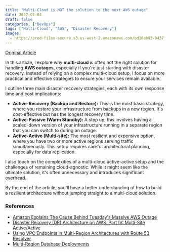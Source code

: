 ```yaml
---
title: "Multi-Cloud is NOT the solution to the next AWS outage"
date: 2022-01-03
draft: false
categories: ["DevOps"]
tags: ["Multi-Cloud", "AWS", "Disaster Recovery"]
images: 
  - https://prod-files-secure.s3.us-west-2.amazonaws.com/bd16a693-0437-45a1-9aec-255351a830a8/e1e3d17a-a889-4a7e-82a5-f0417c4f34cd/0v3yLF0diiOcQIKaH
---
```


[Original Article](https://faun.pub/multi-cloud-is-not-the-solution-to-the-next-aws-outage-bb41c0b14573)

In this article, I explore why **multi-cloud** is often not the right solution for handling **AWS outages**, especially if you're just starting with disaster recovery. Instead of relying on a complex multi-cloud setup, I focus on more practical and effective strategies to ensure your services remain available.

I outline three main disaster recovery strategies, each with its own response time and cost implications:

*   **Active-Recovery (Backup and Restore):** This is the most basic strategy, where you restore your infrastructure from backups in a new region. It's cost-effective but has the longest recovery time.
*   **Active-Passive (Warm Standby):** A step up, this involves having a scaled-down version of your infrastructure running in a separate region that you can switch to during an outage.
*   **Active-Active (Multi-site):** The most resilient and expensive option, where you have two or more active regions serving traffic simultaneously. This setup requires careful architectural planning, especially for data replication.

I also touch on the complexities of a multi-cloud active-active setup and the challenges of remaining cloud-agnostic. While it might seem like the ultimate solution, it's often unnecessary and introduces significant overhead.

By the end of the article, you'll have a better understanding of how to build a resilient architecture without jumping straight to a multi-cloud solution.

### References

* [Amazon Explains The Cause Behind Tuesday's Massive AWS Outage](https://www.bleepingcomputer.com/news/technology/amazon-explains-the-cause-behind-tuesday-s-massive-aws-outage/)
* [Disaster Recovery (DR) Architecture on AWS, Part IV: Multi-Site Active/Active](https://aws.amazon.com/blogs/architecture/disaster-recovery-dr-architecture-on-aws-part-iv-multi-site-active-active/)
* [Using VPC Endpoints in Multi-Region Architectures with Route 53 Resolver](https://awscloudfeed.com/whats-new/architecture/using-vpc-endpoints-in-multi-region-architectures-with-route-53-resolver)
* [Multi-Region Database Deployments](https://dzone.com/refcardz/multi-region-database-deployments)
